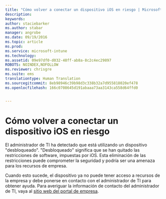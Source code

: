 ```yaml
---
title: "Cómo volver a conectar un dispositivo iOS en riesgo | Microsoft Intune"
description: 
keywords: 
author: staciebarker
ms.author: stabar
manager: angrobe
ms.date: 09/19/2016
ms.topic: article
ms.prod: 
ms.service: microsoft-intune
ms.technology: 
ms.assetid: 09e97df0-d032-48ff-ab8a-8c2c4ec29897
ROBOTS: NOINDEX,NOFOLLOW
ms.reviewer: chrisgre
ms.suite: ems
translationtype: Human Translation
ms.sourcegitcommit: 8eb98946c39b98d3c338b32a7d955818020ef478
ms.openlocfilehash: 166c0708645d191abaaa73aa3143ca558d64ffd0


---
```


# Cómo volver a conectar un dispositivo iOS en riesgo
El administrador de TI ha detectado que está utilizando un dispositivo "desbloqueado". "Desbloqueado" significa que se han quitado las restricciones de software, impuestas por iOS. Esta eliminación de las restricciones puede comprometer la seguridad y podría ser una amenaza para los recursos de empresa. 

Cuando esto sucede, el dispositivo ya no puede tener acceso a recursos de la empresa y debe ponerse en contacto con el administrador de TI para obtener ayuda. Para averiguar la información de contacto del administrador de TI, vaya al [sitio web del portal de empresa](http://portal.manage.microsoft.com).



<!--HONumber=Oct16_HO2-->


